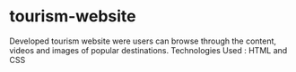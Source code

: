 # tourism-website
Developed tourism website were users can browse through the content, videos and images of popular destinations.  Technologies Used : HTML and CSS 
